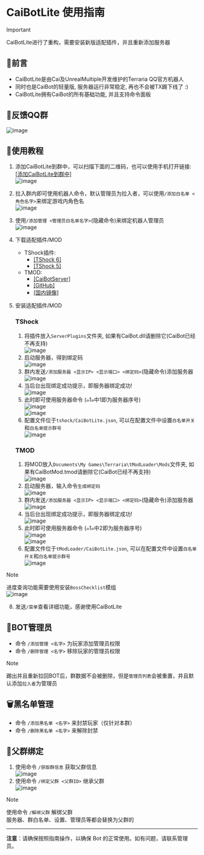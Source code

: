 # CaiBotLite 使用指南

> [!IMPORTANT]  
> CaiBotLite进行了重构，需要安装新版适配插件，并且重新添加服务器

## 📄前言

- CaiBotLite是由Cai及UnrealMultiple开发维护的Terraria QQ官方机器人
- 同时也是CaiBot的轻量版, 服务器运行非常稳定, 再也不会被TX踢下线了 :)
- CaiBotLite拥有CaiBot的所有基础功能, 并且支持命令面板
## 🙏反馈QQ群
  ![image](https://github.com/user-attachments/assets/dc65cb87-31aa-42a9-809e-0c17548a6676)
## 📖使用教程

1. 添加CaiBotLite到群中，可以扫描下面的二维码，也可以使用手机打开链接: [[添加CaiBotLite到群中]](https://qun.qq.com/qunpro/robot/qunshare?robot_appid=102256264&robot_uin=3889168216)  
   ![image](https://github.com/user-attachments/assets/9d58e4af-846d-4e28-a840-f917ced66bf1)  
2. 拉入群内即可使用机器人命令，默认管理员为拉入者，可以使用`/添加白名单 <角色名字>`来绑定游戏内角色名  
   ![image](https://github.com/user-attachments/assets/51e22519-2af9-4d57-b632-4531706d01e5)
3. 使用`/添加管理 <管理员白名单名字>`(隐藏命令)来绑定机器人管理员  
   ![image](https://github.com/user-attachments/assets/557bbd0a-53f2-4e00-b000-e2e91f34c57d)  

5. 下载适配插件/MOD
   - TShock插件:
       - [[TShock 6]](https://raw.terraria.ink/plugin/[TS6]CaiBotLite.zip)
       - [[TShock 5]](https://raw.terraria.ink/plugin/[TS5]CaiBotLite.zip)
   - TMOD:
       - [[CaiBotServer]](https://raw.terraria.ink/plugin/CaiBotLiteMod.tmod)
       - [[GitHub]](https://github.com/UnrealMultiple/CaiBotLiteMod/releases/latest/download/CaiBotLiteMod.tmod)
       - [[国内镜像]](https://github.moeyy.xyz/https://github.com/UnrealMultiple/CaiBotLiteMod/releases/latest/download/CaiBotLiteMod.tmod)
6. 安装适配插件/MOD
   ### TShock
   1. 将插件放入`ServerPlugins`文件夹, 如果有CaiBot.dll请删除它(CaiBot已经不再支持)  
      ![image](https://github.com/user-attachments/assets/f5c932c5-f7c2-43c4-8050-c950497b026d)  
   2. 启动服务器，得到绑定码  
      ![image](https://github.com/user-attachments/assets/fb693b74-0fd7-4f93-ade9-0b5b845d58a8)    
   3. 群内发送`/添加服务器 <显示IP> <显示端口> <绑定码>`(隐藏命令)添加服务器   
      ![image](https://github.com/user-attachments/assets/d38f4dfc-2ed5-48ea-a548-fc8ec7ea0229)   
   5. 当后台出现绑定成功提示，即服务器绑定成功!   
      ![image](https://github.com/user-attachments/assets/a6a52278-172f-4c5d-a3e1-db3662ccfc67)
   6. 此时即可使用服务器命令 (๑1๑中1即为服务器序号)  
      ![image](https://github.com/user-attachments/assets/dece73b1-5dee-42d4-86de-ddff829e038f)    
      ![image](https://github.com/user-attachments/assets/dce00aac-3e09-4a63-92b8-4bb86ca78c35)
   7. 配置文件位于`tshock/CaiBotLite.json`, 可以在配置文件中设置`白名单开关`和`白名单提示群号`  
      ![image](https://github.com/user-attachments/assets/93db782a-b616-4ec6-b3a4-ff7d0f083b7a)  
   ### TMOD
   1. 将MOD放入`Documents\My Games\Terraria\tModLoader\Mods`文件夹, 如果有CaiBotMod.tmod请删除它(CaiBot已经不再支持)  
      ![image](https://github.com/user-attachments/assets/8c087240-f6fb-4d4a-a4be-c5f8e49ebf9b)  
   2. 启动服务器，输入命令`生成绑定码`  
      ![image](https://github.com/user-attachments/assets/bcc5ec3d-4ce3-4a2b-aa53-6ea762c630a5)  
   3. 群内发送`/添加服务器 <显示IP> <显示端口> <绑定码>`(隐藏命令)添加服务器   
      ![image](https://github.com/user-attachments/assets/86845477-982f-472e-80ba-d26e675841aa)  
   5. 当后台出现绑定成功提示，即服务器绑定成功!   
      ![image](https://github.com/user-attachments/assets/2b17e272-6bfb-42ce-85c1-b491fce45359)   
   6. 此时即可使用服务器命令 (๑1๑中2即为服务器序号)  
      ![image](https://github.com/user-attachments/assets/1c7d5f53-1c29-42c5-8661-ccd4b7adf627)  
      ![image](https://github.com/user-attachments/assets/f16b4849-edf6-4cb4-82cb-a53a32bdf21c)  
   7. 配置文件位于`tModLoader/CaiBotLite.json`, 可以在配置文件中设置`白名单开关`和`白名单提示群号`  
      ![image](https://github.com/user-attachments/assets/71a4b6d6-33a3-4efe-a434-08ed05ec07a8)
  > [!NOTE]
  > 进度查询功能需要使用安装`BossChecklist`模组    
  > ![image](https://github.com/user-attachments/assets/70c3b525-c3e7-40d5-843b-38ca20bf773f)  

8. 发送`/菜单`查看详细功能，感谢使用CaiBotLite
   
## 🔐BOT管理员
- 命令 `/添加管理 <名字>` 为玩家添加管理员权限
- 命令 `/删除管理 <名字>` 移除玩家的管理员权限
> [!NOTE]  
> 踢出并且重新拉回BOT后，群数据不会被删除，但是`管理员列表`会被重置，并且默认添加`拉入者`为管理员

## 🗑️黑名单管理
- 命令 `/添加黑名单 <名字>` 来封禁玩家（仅针对本群）
- 命令 `/删除黑名单 <名字>` 来解除封禁

## 🔗父群绑定
1. 使用命令 `/获取群信息` 获取父群信息  
![image](https://github.com/user-attachments/assets/38d5c265-17ff-441c-9cf7-6aa67190ffbc)  
2. 使用命令 `/绑定父群 <父群ID>` 继承父群  
   ![image](https://github.com/user-attachments/assets/52176279-b9e1-4264-b179-1d5a82e303df)  
> [!NOTE]  
> 使用命令 `/解绑父群` 解绑父群  
> 服务器、群白名单、设置、管理员等都会替换为父群的

---

**注意**：请确保按照指南操作，以确保 Bot 的正常使用。如有问题，请联系管理员。
